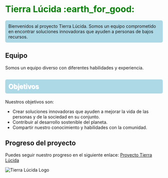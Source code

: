 <h1 style="color:green;text-shadow: 1px 1px white">Tierra Lúcida :earth_for_good:</h1>

<p style="background-color:#ADD8E6;padding:10px;border-radius:5px;">
Bienvenidos al proyecto Tierra Lúcida. Somos un equipo comprometido en encontrar soluciones innovadoras que ayuden a personas de bajos recursos.
</p>

## Equipo

Somos un equipo diverso con diferentes habilidades y experiencia.

<h2 style="background-color:#ADD8E6;color:white;padding:10px;border-radius:5px;text-shadow: 1px 1px white">Objetivos</h2>

<p>Nuestros objetivos son:</p>

<ul>
  <li>Crear soluciones innovadoras que ayuden a mejorar la vida de las personas y de la sociedad en su conjunto.</li>
  <li>Contribuir al desarrollo sostenible del planeta.</li>
  <li>Compartir nuestro conocimiento y habilidades con la comunidad.</li>
</ul>

## Progreso del proyecto

Puedes seguir nuestro progreso en el siguiente enlace: [Proyecto Tierra Lúcida](https://github.com/tierra-lucida/proyecto)

![Tierra Lúcida Logo](https://i.imgur.com/2lhWeLS.png)

